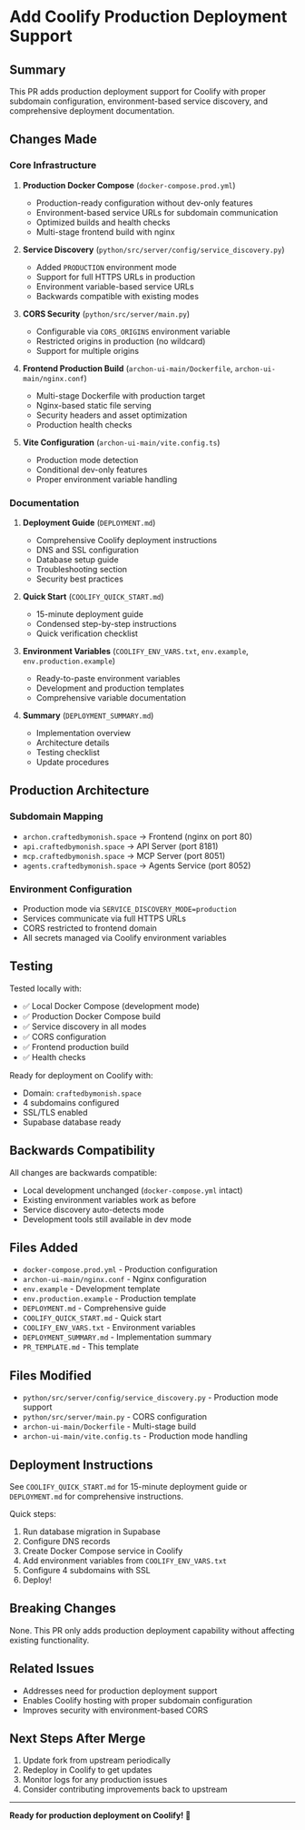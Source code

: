 # Add Coolify Production Deployment Support

## Summary

This PR adds production deployment support for Coolify with proper subdomain configuration, environment-based service discovery, and comprehensive deployment documentation.

## Changes Made

### Core Infrastructure

1. **Production Docker Compose** (`docker-compose.prod.yml`)
   - Production-ready configuration without dev-only features
   - Environment-based service URLs for subdomain communication
   - Optimized builds and health checks
   - Multi-stage frontend build with nginx

2. **Service Discovery** (`python/src/server/config/service_discovery.py`)
   - Added `PRODUCTION` environment mode
   - Support for full HTTPS URLs in production
   - Environment variable-based service URLs
   - Backwards compatible with existing modes

3. **CORS Security** (`python/src/server/main.py`)
   - Configurable via `CORS_ORIGINS` environment variable
   - Restricted origins in production (no wildcard)
   - Support for multiple origins

4. **Frontend Production Build** (`archon-ui-main/Dockerfile`, `archon-ui-main/nginx.conf`)
   - Multi-stage Dockerfile with production target
   - Nginx-based static file serving
   - Security headers and asset optimization
   - Production health checks

5. **Vite Configuration** (`archon-ui-main/vite.config.ts`)
   - Production mode detection
   - Conditional dev-only features
   - Proper environment variable handling

### Documentation

1. **Deployment Guide** (`DEPLOYMENT.md`)
   - Comprehensive Coolify deployment instructions
   - DNS and SSL configuration
   - Database setup guide
   - Troubleshooting section
   - Security best practices

2. **Quick Start** (`COOLIFY_QUICK_START.md`)
   - 15-minute deployment guide
   - Condensed step-by-step instructions
   - Quick verification checklist

3. **Environment Variables** (`COOLIFY_ENV_VARS.txt`, `env.example`, `env.production.example`)
   - Ready-to-paste environment variables
   - Development and production templates
   - Comprehensive variable documentation

4. **Summary** (`DEPLOYMENT_SUMMARY.md`)
   - Implementation overview
   - Architecture details
   - Testing checklist
   - Update procedures

## Production Architecture

### Subdomain Mapping
- `archon.craftedbymonish.space` → Frontend (nginx on port 80)
- `api.craftedbymonish.space` → API Server (port 8181)
- `mcp.craftedbymonish.space` → MCP Server (port 8051)
- `agents.craftedbymonish.space` → Agents Service (port 8052)

### Environment Configuration
- Production mode via `SERVICE_DISCOVERY_MODE=production`
- Services communicate via full HTTPS URLs
- CORS restricted to frontend domain
- All secrets managed via Coolify environment variables

## Testing

Tested locally with:
- ✅ Local Docker Compose (development mode)
- ✅ Production Docker Compose build
- ✅ Service discovery in all modes
- ✅ CORS configuration
- ✅ Frontend production build
- ✅ Health checks

Ready for deployment on Coolify with:
- Domain: `craftedbymonish.space`
- 4 subdomains configured
- SSL/TLS enabled
- Supabase database ready

## Backwards Compatibility

All changes are backwards compatible:
- Local development unchanged (`docker-compose.yml` intact)
- Existing environment variables work as before
- Service discovery auto-detects mode
- Development tools still available in dev mode

## Files Added

- `docker-compose.prod.yml` - Production configuration
- `archon-ui-main/nginx.conf` - Nginx configuration
- `env.example` - Development template
- `env.production.example` - Production template
- `DEPLOYMENT.md` - Comprehensive guide
- `COOLIFY_QUICK_START.md` - Quick start
- `COOLIFY_ENV_VARS.txt` - Environment variables
- `DEPLOYMENT_SUMMARY.md` - Implementation summary
- `PR_TEMPLATE.md` - This template

## Files Modified

- `python/src/server/config/service_discovery.py` - Production mode support
- `python/src/server/main.py` - CORS configuration
- `archon-ui-main/Dockerfile` - Multi-stage build
- `archon-ui-main/vite.config.ts` - Production mode handling

## Deployment Instructions

See `COOLIFY_QUICK_START.md` for 15-minute deployment guide or `DEPLOYMENT.md` for comprehensive instructions.

Quick steps:
1. Run database migration in Supabase
2. Configure DNS records
3. Create Docker Compose service in Coolify
4. Add environment variables from `COOLIFY_ENV_VARS.txt`
5. Configure 4 subdomains with SSL
6. Deploy!

## Breaking Changes

None. This PR only adds production deployment capability without affecting existing functionality.

## Related Issues

- Addresses need for production deployment support
- Enables Coolify hosting with proper subdomain configuration
- Improves security with environment-based CORS

## Next Steps After Merge

1. Update fork from upstream periodically
2. Redeploy in Coolify to get updates
3. Monitor logs for any production issues
4. Consider contributing improvements back to upstream

---

**Ready for production deployment on Coolify! 🚀**


